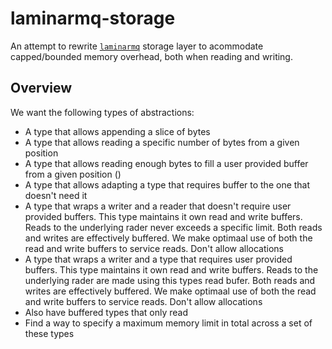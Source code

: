 # laminarmq-storage

An attempt to rewrite [`laminarmq`](https://github.com/arindas/laminarmq) storage layer
to acommodate capped/bounded memory overhead, both when reading and writing.

## Overview

We want the following types of abstractions:

- A type that allows appending a slice of bytes
- A type that allows reading a specific number of bytes from a given position
- A type that allows reading enough bytes to fill a user provided buffer from a given position ()
- A type that allows adapting a type that requires buffer to the one that doesn't need it
- A type that wraps a writer and a reader that doesn't require user provided buffers. This type
  maintains it own read and write buffers. Reads to the underlying rader never exceeds a specific
  limit. Both reads and writes are effectively buffered. We make optimaal use of both the read
  and write buffers to service reads. Don't allow allocations
- A type that wraps a writer and a type that requires user provided buffers. This type
  maintains it own read and write buffers. Reads to the underlying rader are made using this types
  read bufer. Both reads and writes are effectively buffered. We make optimaal use of both the
  read and write buffers to service reads. Don't allow allocations
- Also have buffered types that only read
- Find a way to specify a maximum memory limit in total across a set of these types
